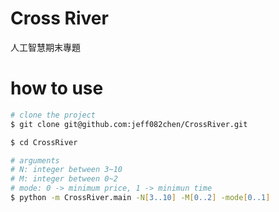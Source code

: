 # Cross River
人工智慧期末專題
  
# how to use
``` zsh
# clone the project
$ git clone git@github.com:jeff082chen/CrossRiver.git

$ cd CrossRiver

# arguments
# N: integer between 3~10
# M: integer between 0~2
# mode: 0 -> minimum price, 1 -> minimun time
$ python -m CrossRiver.main -N[3..10] -M[0..2] -mode[0..1]
```
